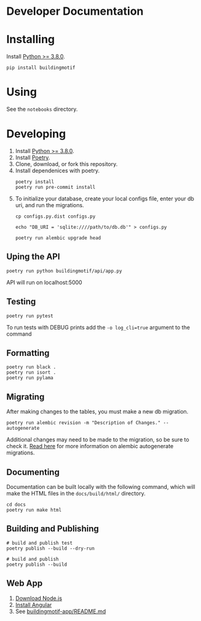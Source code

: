 # Developer Documentation 

# Installing
Install [Python >= 3.8.0](https://www.python.org/downloads/).
```
pip install buildingmotif
```

# Using
See the `notebooks` directory. 

# Developing
1. Install [Python >= 3.8.0](https://www.python.org/downloads/).
2. Install [Poetry](https://python-poetry.org/docs/#installation).
3. Clone, download, or fork this repository.
4. Install dependenices with poetry.
    ```
    poetry install
    poetry run pre-commit install
    ```
5. To initialize your database, create your local configs file, enter your db uri, and run the migrations.
    ```
    cp configs.py.dist configs.py

    echo "DB_URI = 'sqlite:////path/to/db.db'" > configs.py

    poetry run alembic upgrade head
    ```
## Uping the API
``` 
poetry run python buildingmotif/api/app.py
```
API will run on localhost:5000

## Testing
``` 
poetry run pytest
```
To run tests with DEBUG prints add the `-o log_cli=true` argument to the command

## Formatting
```
poetry run black .
poetry run isort .
poetry run pylama
```

## Migrating
After making changes to the tables, you must make a new db migration.
```
poetry run alembic revision -m "Description of Changes." --autogenerate
```
Additional changes may need to be made to the migration, so be sure to check it. [Read here](https://alembic.sqlalchemy.org/en/latest/autogenerate.html#auto-generating-migrations) for more information on alembic autogenerate migrations.

## Documenting
Documentation can be built locally with the following command, which will make the HTML files in the `docs/build/html/` directory.

```
cd docs
poetry run make html
```

## Building and Publishing
```
# build and publish test
poetry publish --build --dry-run

# build and publish
poetry publish --build
```

## Web App

1. [Download Node.js](https://nodejs.org/en/download/)
2. [Install Angular](https://angular.io/guide/setup-local)
3. See [buildingmotif-app/README.md](buildingmotif-app/README.md)
